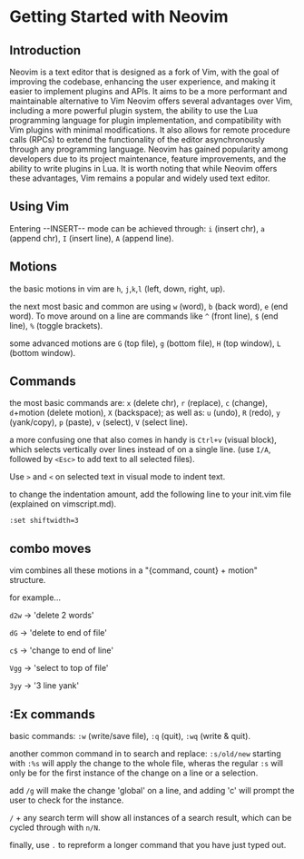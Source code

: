 # Getting Started with Neovim

## Introduction

Neovim is a text editor that is designed as a fork of Vim, with the goal of improving the codebase, enhancing the user experience, and making it easier to implement plugins and APIs. It aims to be a more performant and maintainable alternative to Vim Neovim offers several advantages over Vim, including a more powerful plugin system, the ability to use the Lua programming language for plugin implementation, and compatibility with Vim plugins with minimal modifications. It also allows for remote procedure calls (RPCs) to extend the functionality of the editor asynchronously through any programming language. Neovim has gained popularity among developers due to its project maintenance, feature improvements, and the ability to write plugins in Lua. It is worth noting that while Neovim offers these advantages, Vim remains a popular and widely used text editor.

## Using Vim

Entering --INSERT-- mode can be achieved through: `i` (insert chr), `a` (append chr), `I` (insert line), `A` (append line).

## Motions

the basic motions in vim are `h`, `j`,`k`,`l` (left, down, right, up).

the next most basic and common are using `w` (word), `b` (back word), `e` (end word).
To move around on a line are commands like `^` (front line), `$` (end line), `%` (toggle brackets).

some advanced motions are `G` (top file), `g` (bottom file), `H` (top window), `L` (bottom window).

## Commands

the most basic commands are: `x` (delete chr), `r` (replace), `c` (change), `d`+motion (delete motion), `X` (backspace);
as well as: `u` (undo), `R` (redo), `y` (yank/copy), `p` (paste), `v` (select), `V` (select line).

a more confusing one that also comes in handy is `Ctrl+v` (visual block), which selects vertically over lines instead of on a single line. (use `I/A`, followed by `<Esc>` to add text to all selected files).

Use `>` and `<` on selected text in visual mode to indent text.

to change the indentation amount, add the following line to your init.vim file (explained on vimscript.md).

```
:set shiftwidth=3
```

## combo moves

vim combines all these motions in a "{command, count} + motion" structure. 

for example...

`d2w` -> 'delete 2 words'

`dG` -> 'delete to end of file'

`c$` -> 'change to end of line'

`Vgg` -> 'select to top of file'

`3yy` -> '3 line yank'

## :Ex commands

basic commands: `:w` (write/save file), `:q` (quit), `:wq` (write & quit).

another common command in to search and replace: `:s/old/new`
starting with `:%s` will apply the change to the whole file, wheras the regular `:s` will only be for the first instance of the change on a line or a selection.

add `/g` will make the change 'global' on a line, and adding 'c' will prompt the user to check for the instance.

`/` + any search term will show all instances of a search result, which can be cycled through with `n/N`.

finally, use `.` to repreform a longer command that you have just typed out.


